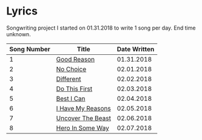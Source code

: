 # Lyrics
Songwriting project I started on 01.31.2018 to write 1 song per day. End time unknown.

| Song Number | Title | Date Written |
|---|---|---|
| 1 |[Good Reason](https://github.com/thisislink/Lyrics/blob/master/songs/GoodReason.txt)| 01.31.2018
| 2 |[No Choice](https://github.com/thisislink/Lyrics/blob/master/songs/songs/NoChoice.txt)| 02.01.2018
| 3 |[Different](https://github.com/thisislink/Lyrics/blob/master/songs/Different.txt)| 02.02.2018
| 4 |[Do This First](https://github.com/thisislink/Lyrics/blob/master/songs/DoThisFirst.txt)| 02.03.2018
| 5 |[Best I Can](https://github.com/thisislink/Lyrics/blob/master/songs/BestICan.txt)| 02.04.2018
| 6 |[I Have My Reasons](https://github.com/thisislink/Lyrics/blob/master/songs/IHaveMyReasons.txt)| 02.05.2018
| 7 |[Uncover The Beast](https://github.com/thisislink/Lyrics/blob/master/songs/UncoverTheBeast.txt)| 02.06.2018
| 8 |[Hero In Some Way](https://github.com/thisislink/Lyrics/blob/master/songs/HeroInSomeWay.txt)| 02.07.2018